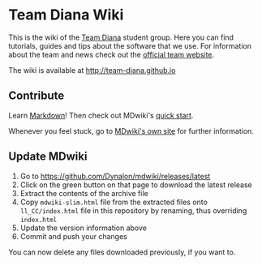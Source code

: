 Team Diana Wiki
======

This is the wiki of the [Team Diana](http://teamdiana.it) student group. Here you can find tutorials, guides and tips about the software that we use.
For information about the team and news check out the [official team website](http://teamdiana.it).  

The wiki is available at http://team-diana.github.io

Contribute
------------------

Learn [Markdown](https://help.github.com/articles/github-flavored-markdown)! Then check out MDwiki's [quick start](http://dynalon.github.io/mdwiki/#!quickstart.md).

Whenever you feel stuck, go to [MDwiki's own site](http://mdwiki.info) for further information.

Update MDwiki
-------------

1. Go to https://github.com/Dynalon/mdwiki/releases/latest
1. Click on the green button on that page to download the latest release
1. Extract the contents of the archive file
1. Copy `mdwiki-slim.html` file from the extracted files onto `ll_CC/index.html` file in this repository by renaming, thus overriding `index.html`
1. Update the version information above
1. Commit and push your changes

You can now delete any files downloaded previously, if you want to.
